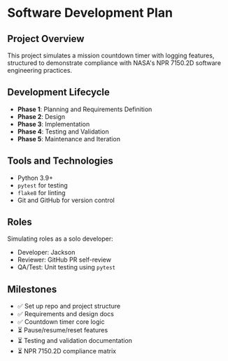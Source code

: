 # Software Development Plan

## Project Overview
This project simulates a mission countdown timer with logging features, structured to demonstrate compliance with NASA's NPR 7150.2D software engineering practices.

## Development Lifecycle
- **Phase 1**: Planning and Requirements Definition
- **Phase 2**: Design
- **Phase 3**: Implementation
- **Phase 4**: Testing and Validation
- **Phase 5**: Maintenance and Iteration

## Tools and Technologies
- Python 3.9+
- `pytest` for testing
- `flake8` for linting
- Git and GitHub for version control

## Roles
Simulating roles as a solo developer:
- Developer: Jackson
- Reviewer: GitHub PR self-review
- QA/Test: Unit testing using `pytest`

## Milestones
- ✅ Set up repo and project structure
- ✅ Requirements and design docs
- ✅ Countdown timer core logic
- ⏳ Pause/resume/reset features
- ⏳ Testing and validation documentation
- ⏳ NPR 7150.2D compliance matrix
